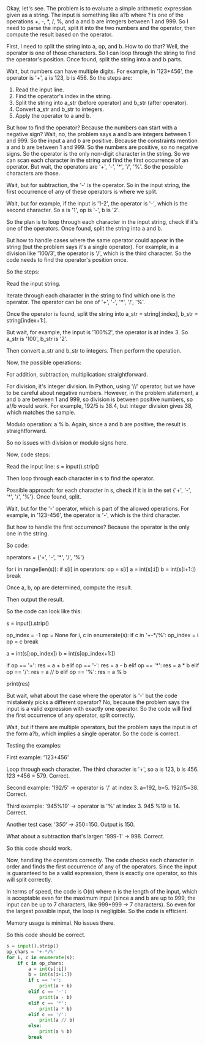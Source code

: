 <think>
Okay, let's see. The problem is to evaluate a simple arithmetic expression given as a string. The input is something like a?b where ? is one of the operations +, -, *, /, %, and a and b are integers between 1 and 999. So I need to parse the input, split it into the two numbers and the operator, then compute the result based on the operator.

First, I need to split the string into a, op, and b. How to do that? Well, the operator is one of those characters. So I can loop through the string to find the operator's position. Once found, split the string into a and b parts.

Wait, but numbers can have multiple digits. For example, in '123+456', the operator is '+', a is 123, b is 456. So the steps are:

1. Read the input line.
2. Find the operator's index in the string.
3. Split the string into a_str (before operator) and b_str (after operator).
4. Convert a_str and b_str to integers.
5. Apply the operator to a and b.

But how to find the operator? Because the numbers can start with a negative sign? Wait, no, the problem says a and b are integers between 1 and 999. So the input a and b are positive. Because the constraints mention a and b are between 1 and 999. So the numbers are positive, so no negative signs. So the operator is the only non-digit character in the string. So we can scan each character in the string and find the first occurrence of an operator. But wait, the operators are '+', '-', '*', '/', '%'. So the possible characters are those.

Wait, but for subtraction, the '-' is the operator. So in the input string, the first occurrence of any of these operators is where we split.

Wait, but for example, if the input is '1-2', the operator is '-', which is the second character. So a is '1', op is '-', b is '2'.

So the plan is to loop through each character in the input string, check if it's one of the operators. Once found, split the string into a and b.

But how to handle cases where the same operator could appear in the string (but the problem says it's a single operator). For example, in a division like '100/3', the operator is '/', which is the third character. So the code needs to find the operator's position once.

So the steps:

Read the input string.

Iterate through each character in the string to find which one is the operator. The operator can be one of '+', '-', '*', '/', '%'.

Once the operator is found, split the string into a_str = string[:index], b_str = string[index+1:].

But wait, for example, the input is '100%2', the operator is at index 3. So a_str is '100', b_str is '2'.

Then convert a_str and b_str to integers. Then perform the operation.

Now, the possible operations:

For addition, subtraction, multiplication: straightforward.

For division, it's integer division. In Python, using '//' operator, but we have to be careful about negative numbers. However, in the problem statement, a and b are between 1 and 999, so division is between positive numbers, so a//b would work. For example, 192/5 is 38.4, but integer division gives 38, which matches the sample.

Modulo operation: a % b. Again, since a and b are positive, the result is straightforward.

So no issues with division or modulo signs here.

Now, code steps:

Read the input line: s = input().strip()

Then loop through each character in s to find the operator.

Possible approach: for each character in s, check if it is in the set {'+', '-', '*', '/', '%'}. Once found, split.

Wait, but for the '-' operator, which is part of the allowed operations. For example, in '123-456', the operator is '-', which is the third character.

But how to handle the first occurrence? Because the operator is the only one in the string.

So code:

operators = {'+', '-', '*', '/', '%'}

for i in range(len(s)):
    if s[i] in operators:
        op = s[i]
        a = int(s[:i])
        b = int(s[i+1:])
        break

Once a, b, op are determined, compute the result.

Then output the result.

So the code can look like this:

s = input().strip()

op_index = -1
op = None
for i, c in enumerate(s):
    if c in '+-*/%':
        op_index = i
        op = c
        break

a = int(s[:op_index])
b = int(s[op_index+1:])

if op == '+':
    res = a + b
elif op == '-':
    res = a - b
elif op == '*':
    res = a * b
elif op == '/':
    res = a // b
elif op == '%':
    res = a % b

print(res)

But wait, what about the case where the operator is '-' but the code mistakenly picks a different operator? No, because the problem says the input is a valid expression with exactly one operator. So the code will find the first occurrence of any operator, split correctly.

Wait, but if there are multiple operators, but the problem says the input is of the form a?b, which implies a single operator. So the code is correct.

Testing the examples:

First example: '123+456'

Loop through each character. The third character is '+', so a is 123, b is 456. 123 +456 = 579. Correct.

Second example: '192/5' → operator is '/' at index 3. a=192, b=5. 192//5=38. Correct.

Third example: '945%19' → operator is '%' at index 3. 945 %19 is 14. Correct.

Another test case: '3*50' → 3*50=150. Output is 150.

What about a subtraction that's larger: '999-1' → 998. Correct.

So this code should work.

Now, handling the operators correctly. The code checks each character in order and finds the first occurrence of any of the operators. Since the input is guaranteed to be a valid expression, there is exactly one operator, so this will split correctly.

In terms of speed, the code is O(n) where n is the length of the input, which is acceptable even for the maximum input (since a and b are up to 999, the input can be up to 7 characters, like 999+999 → 7 characters). So even for the largest possible input, the loop is negligible. So the code is efficient.

Memory usage is minimal. No issues there.

So this code should be correct.
</think>

```python
s = input().strip()
op_chars = '+-*/%'
for i, c in enumerate(s):
    if c in op_chars:
        a = int(s[:i])
        b = int(s[i+1:])
        if c == '+':
            print(a + b)
        elif c == '-':
            print(a - b)
        elif c == '*':
            print(a * b)
        elif c == '/':
            print(a // b)
        else:
            print(a % b)
        break
```